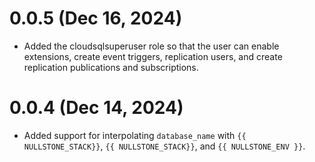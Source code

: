 # 0.0.5 (Dec 16, 2024)
* Added the cloudsqlsuperuser role so that the user can enable extensions, create event triggers, replication users, and create replication publications and subscriptions.

# 0.0.4 (Dec 14, 2024)
* Added support for interpolating `database_name` with `{{ NULLSTONE_STACK}}`, `{{ NULLSTONE_STACK}}`, and `{{ NULLSTONE_ENV }}`.
